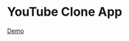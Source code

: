 # YouTube Clone App

<a href="https://you-tube-clone-two-ecru.vercel.app/" class="link_btn">Demo</a>
